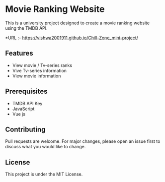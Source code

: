 # Movie Ranking Website
This is a university project designed to create a movie ranking website using the TMDB API.

*URL :- https://vishwa2001911.github.io/Chill-Zone_mini-project/

## Features
* View movie / Tv-series ranks
* Vive Tv-series information
* View movie information

## Prerequisites
* TMDB API Key
* JavaScript
* Vue js


## Contributing
Pull requests are welcome. For major changes, please open an issue first to discuss what you would like to change.

## License
This project is under the MIT License.
